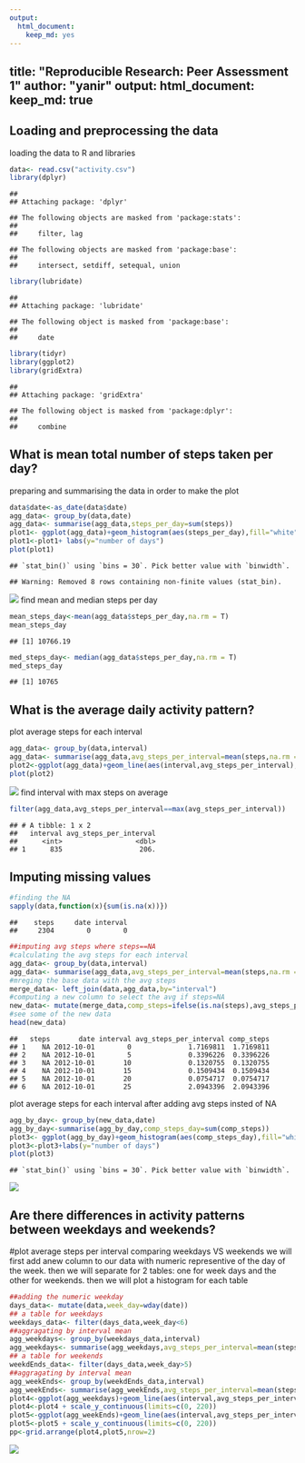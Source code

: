 ```yaml
---
output: 
  html_document: 
    keep_md: yes
---
```


title: "Reproducible Research: Peer Assessment 1"
author: "yanir"
output: 
  html_document:
    keep_md: true
---


## Loading and preprocessing the data
loading the data to R and libraries

```r
data<- read.csv("activity.csv")
library(dplyr)
```

```
## 
## Attaching package: 'dplyr'
```

```
## The following objects are masked from 'package:stats':
## 
##     filter, lag
```

```
## The following objects are masked from 'package:base':
## 
##     intersect, setdiff, setequal, union
```

```r
library(lubridate)
```

```
## 
## Attaching package: 'lubridate'
```

```
## The following object is masked from 'package:base':
## 
##     date
```

```r
library(tidyr)
library(ggplot2)
library(gridExtra)
```

```
## 
## Attaching package: 'gridExtra'
```

```
## The following object is masked from 'package:dplyr':
## 
##     combine
```


## What is mean total number of steps taken per day?
preparing and summarising the data in order to make the plot

```r
data$date<-as_date(data$date)
agg_data<- group_by(data,date)
agg_data<- summarise(agg_data,steps_per_day=sum(steps))
plot1<- ggplot(agg_data)+geom_histogram(aes(steps_per_day),fill="white",color="blue")
plot1<-plot1+ labs(y="number of days")
plot(plot1)
```

```
## `stat_bin()` using `bins = 30`. Pick better value with `binwidth`.
```

```
## Warning: Removed 8 rows containing non-finite values (stat_bin).
```

![](repreducable_1_files/figure-html/makeplot-1.png)<!-- -->
find mean and median steps per day

```r
mean_steps_day<-mean(agg_data$steps_per_day,na.rm = T)
mean_steps_day
```

```
## [1] 10766.19
```

```r
med_steps_day<- median(agg_data$steps_per_day,na.rm = T)
med_steps_day
```

```
## [1] 10765
```


## What is the average daily activity pattern?
plot average steps for each interval

```r
agg_data<- group_by(data,interval)
agg_data<- summarise(agg_data,avg_steps_per_interval=mean(steps,na.rm = T))
plot2<-ggplot(agg_data)+geom_line(aes(interval,avg_steps_per_interval),lwd=1.1,color="blue")
plot(plot2)
```

![](repreducable_1_files/figure-html/plotaveragesteps-1.png)<!-- -->
find interval with max steps on average

```r
filter(agg_data,avg_steps_per_interval==max(avg_steps_per_interval))
```

```
## # A tibble: 1 x 2
##   interval avg_steps_per_interval
##      <int>                  <dbl>
## 1      835                   206.
```

## Imputing missing values

```r
#finding the NA
sapply(data,function(x){sum(is.na(x))})
```

```
##    steps     date interval 
##     2304        0        0
```

```r
##imputing avg steps where steps==NA
#calculating the avg steps for each interval
agg_data<- group_by(data,interval)
agg_data<- summarise(agg_data,avg_steps_per_interval=mean(steps,na.rm = T))
#mreging the base data with the avg steps
merge_data<- left_join(data,agg_data,by="interval")
#computing a new column to select the avg if steps=NA
new_data<- mutate(merge_data,comp_steps=ifelse(is.na(steps),avg_steps_per_interval,steps))
#see some of the new data
head(new_data)
```

```
##   steps       date interval avg_steps_per_interval comp_steps
## 1    NA 2012-10-01        0              1.7169811  1.7169811
## 2    NA 2012-10-01        5              0.3396226  0.3396226
## 3    NA 2012-10-01       10              0.1320755  0.1320755
## 4    NA 2012-10-01       15              0.1509434  0.1509434
## 5    NA 2012-10-01       20              0.0754717  0.0754717
## 6    NA 2012-10-01       25              2.0943396  2.0943396
```

plot average steps for each interval after adding avg steps insted of NA

```r
agg_by_day<- group_by(new_data,date)
agg_by_day<-summarise(agg_by_day,comp_steps_day=sum(comp_steps))
plot3<- ggplot(agg_by_day)+geom_histogram(aes(comp_steps_day),fill="white",color="blue")
plot3<-plot3+labs(y="number of days")
plot(plot3)
```

```
## `stat_bin()` using `bins = 30`. Pick better value with `binwidth`.
```

![](repreducable_1_files/figure-html/plotstepsperday-1.png)<!-- -->
## Are there differences in activity patterns between weekdays and weekends?
#plot average steps per interval comparing weekdays VS weekends
we will first add anew column to our data with numeric representive of the day of the week.
then we will separate  for 2 tables: one for week days and the other for weekends.
then we will plot a histogram for each table

```r
##adding the numeric weekday
days_data<- mutate(data,week_day=wday(date))
## a table for weekdays
weekdays_data<- filter(days_data,week_day<6)
##aggragating by interval mean
agg_weekdays<- group_by(weekdays_data,interval)
agg_weekdays<- summarise(agg_weekdays,avg_steps_per_interval=mean(steps,na.rm = T))
## a table for weekends
weekdEnds_data<- filter(days_data,week_day>5)
##aggragating by interval mean
agg_weekEnds<- group_by(weekdEnds_data,interval)
agg_weekEnds<- summarise(agg_weekEnds,avg_steps_per_interval=mean(steps,na.rm = T))
plot4<-ggplot(agg_weekdays)+geom_line(aes(interval,avg_steps_per_interval),lwd=1.1,color="blue")+labs(title = "weekday")
plot4<-plot4 + scale_y_continuous(limits=c(0, 220))
plot5<-ggplot(agg_weekEnds)+geom_line(aes(interval,avg_steps_per_interval),lwd=1.1,color="blue")+labs(title = "week ends")
plot5<-plot5 + scale_y_continuous(limits=c(0, 220))
pp<-grid.arrange(plot4,plot5,nrow=2)
```

![](repreducable_1_files/figure-html/plotcomperingweekendsanweekdays-1.png)<!-- -->

